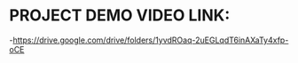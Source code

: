 # PROJECT DEMO VIDEO LINK:
-https://drive.google.com/drive/folders/1yvdROaq-2uEGLqdT6inAXaTy4xfp-oCE